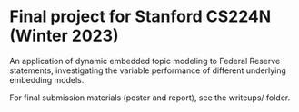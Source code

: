 # Final project for Stanford CS224N (Winter 2023)
An application of dynamic embedded topic modeling to Federal Reserve statements, investigating the variable performance of different underlying embedding models.

For final submission materials (poster and report), see the writeups/ folder.
